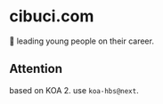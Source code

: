 # cibuci.com

:lizard: leading young people on their career.

## Attention

based on KOA 2.
use `koa-hbs@next`.
